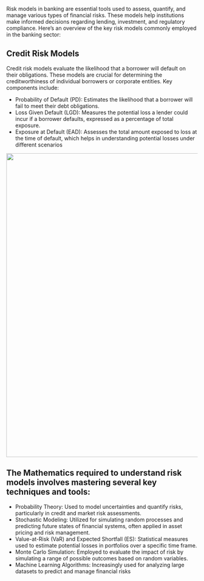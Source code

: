 Risk models in banking are essential tools used to assess, quantify, and manage various types of financial risks. These models help institutions make informed decisions regarding lending, investment,
and regulatory compliance. Here’s an overview of the key risk models commonly employed in the banking sector:

## Credit Risk Models
Credit risk models evaluate the likelihood that a borrower will default on their obligations. These models are crucial for determining the creditworthiness of individual borrowers or corporate entities. Key components include:
- Probability of Default (PD): Estimates the likelihood that a borrower will fail to meet their debt obligations.
- Loss Given Default (LGD): Measures the potential loss a lender could incur if a borrower defaults, expressed as a percentage of total exposure.
- Exposure at Default (EAD): Assesses the total amount exposed to loss at the time of default, which helps in understanding potential losses under different scenarios


<img src = "takingrisks.png" width = "800"  height = "800">


## The Mathematics required to understand risk models involves mastering several key techniques and tools:
- Probability Theory: Used to model uncertainties and quantify risks, particularly in credit and market risk assessments.
- Stochastic Modeling: Utilized for simulating random processes and predicting future states of financial systems, often applied in asset pricing and risk management.
- Value-at-Risk (VaR) and Expected Shortfall (ES): Statistical measures used to estimate potential losses in portfolios over a specific time frame.
- Monte Carlo Simulation: Employed to evaluate the impact of risk by simulating a range of possible outcomes based on random variables.
- Machine Learning Algorithms: Increasingly used for analyzing large datasets to predict and manage financial risks